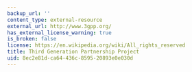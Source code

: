 ```yaml
---
backup_url: ''
content_type: external-resource
external_url: http://www.3gpp.org/
has_external_license_warning: true
is_broken: false
license: https://en.wikipedia.org/wiki/All_rights_reserved
title: Third Generation Partnership Project
uid: 8ec2e81d-ca64-436c-8595-20893e0e030d
---
```

